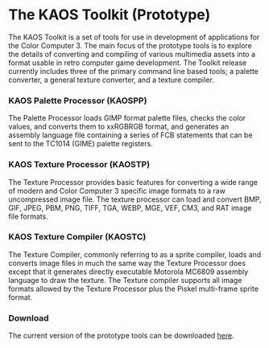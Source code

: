 # The KAOS Toolkit (Prototype)

The KAOS Toolkit is a set of tools for use in development of applications for the Color Computer 3. The main focus of the prototype tools is to explore the details of converting and compiling of various multimedia assets into a format usable in retro computer game development. The Toolkit release currently includes three of the primary command line based tools; a palette converter, a general texture converter, and a texture compiler.

### KAOS Palette Processor (KAOSPP)
The Palette Processor loads GIMP format palette files, checks the color values, and converts them to xxRGBRGB format, and generates an assembly language file containing a series of FCB statements that can be sent to the TC1014 (GIME) palette registers. 

### KAOS Texture Processor (KAOSTP)
The Texture Processor provides basic features for converting a wide range of modern and Color Computer 3 specific image formats to a raw uncompressed image file. The texture processor can load and convert BMP, GIF, JPEG, PBM, PNG, TIFF, TGA, WEBP, MGE, VEF, CM3, and RAT image file formats.

### KAOS Texture Compiler (KAOSTC)
The Texture Compiler, commonly referring to as a sprite compiler, loads and converts image files in much the same way the Texture Processor does except that it generates directly executable Motorola MC6809 assembly language to draw the texture. The Texture compiler supports all image formats allowed by the Texture Processor plus the Piskel multi-frame sprite format.

### Download

The current version of the prototype tools can be downloaded [here](https://github.com/ChetSimpson/KAOSToolkit-Prototype/releases/tag/1.0.0).

